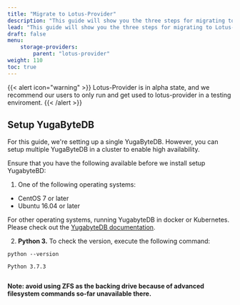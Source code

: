 ```yaml
---
title: "Migrate to Lotus-Provider"
description: "This guide will show you the three steps for migrating to Lotus-Provider, from Lotus-Miner"
lead: "This guide will show you the three steps for migrating to Lotus-Provider, from Lotus-Miner"
draft: false
menu:
    storage-providers:
        parent: "lotus-provider"
weight: 110
toc: true
---
```


{{< alert icon="warning" >}}
Lotus-Provider is in alpha state, and we recommend our users to only run and get used to lotus-provider in a testing enviroment.
{{< /alert >}}

## Setup YugaByteDB

For this guide, we're setting up a single YugaByteDB. However, you can setup multiple YugaByteDB in a cluster to enable high availability.

Ensure that you have the following available before we install setup YugabyteBD:

1. One of the following operating systems:

- CentOS 7 or later
- Ubuntu 16.04 or later

For other operating systems, running YugabyteDB in docker or Kubernetes. Please check out the [YugabyteDB documentation](https://docs.yugabyte.com/preview/quick-start/).

2. **Python 3.** To check the version, execute the following command:

```shell with-output
python --version
```
```
Python 3.7.3
```

```shell with-output

```

**Note: avoid using ZFS as the backing drive because of advanced filesystem commands so-far unavailable there.**

